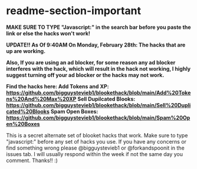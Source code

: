 # readme-section-important

**MAKE SURE TO TYPE "Javascript:" in the search bar before you paste the link or else the hacks won't work!**

**UPDATE!! As Of 9:40AM On Monday, February 28th: The hacks that are up are working.**

**Also, If you are using an ad blocker, for some reason any ad blocker interferes with the hack, which will result in the hack not working, I highly suggest turning off your ad blocker or the hacks may not work.**

**Find the hacks here:
Add Tokens and XP: https://github.com/bigguystevieb1/blookethack/blob/main/Add%20Tokens%20And%20Max%20XP
Sell Dupilcated Blooks: https://github.com/bigguystevieb1/blookethack/blob/main/Sell%20Duplicated%20Blooks
Spam Open Boxes: https://github.com/bigguystevieb1/blookethack/blob/main/Spam%20Open%20Boxes**

This is a secret alternate set of blooket hacks that work. 
Make sure to type "javascript:" before any set of hacks you use. 
If you have any concerns or find something wrong please @bigguystevieb1 or @forkandspoonit in the issues tab. 
I will usually respond within the week if not the same day you comment. Thanks!! :)

